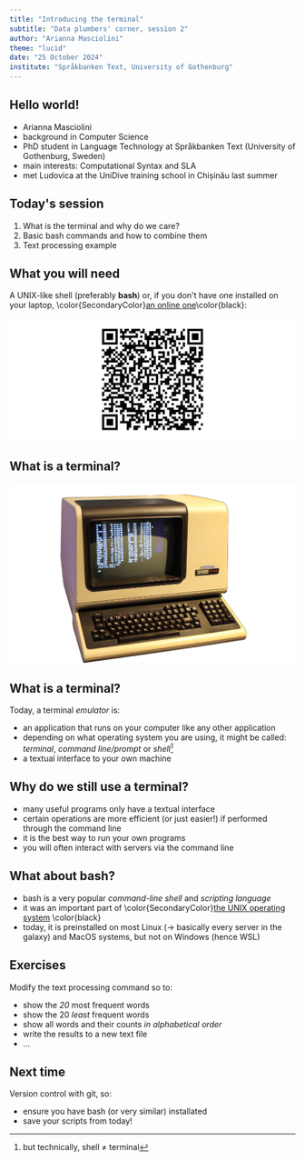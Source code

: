 ```yaml
---
title: "Introducing the terminal"
subtitle: "Data plumbers' corner, session 2"
author: "Arianna Masciolini"
theme: "lucid"
date: "25 October 2024"
institute: "Språkbanken Text, University of Gothenburg"
---
```


## Hello world!
- Arianna Masciolini
- background in Computer Science
- PhD student in Language Technology at Språkbanken Text (University of Gothenburg, Sweden)
- main interests: Computational Syntax and SLA
- met Ludovica at the UniDive training school in Chișinău last summer


## Today's session
1. What is the terminal and why do we care? <!--oral intro-->
2. Basic bash commands and how to combine them <!--live demo-->
3. Text processing example <!--live demo & exercises-->

## What you will need
A UNIX-like shell (preferably __bash__) or, if you don't have one installed on your laptop, \color{SecondaryColor}[an online one](https://bellard.org/jslinux/vm.html?url=alpine-x86.cfg&mem=192)\color{black}:

![](qr_online_bash.png)

## What is a terminal?
![](terminal.png)

## What is a terminal?
Today, a terminal _emulator_ is:

- an application that runs on your computer like any other application
- depending on what operating system you are using, it might be called: _terminal_, _command line/prompt_ or _shell_[^1]
- a textual interface to your own machine

[^1]: but technically, shell $\neq$ terminal

## Why do we still use a terminal?
- many useful programs only have a textual interface
- certain operations are more efficient (or just easier!) if performed through the command line
- it is the best way to run your own programs
- you will often interact with servers via the command line

## What about bash?
- bash is a very popular *command-line shell* and *scripting language*
- it was an important part of \color{SecondaryColor}[the UNIX operating system](https://www.youtube.com/watch?v=tc4ROCJYbm0) \color{black}
- today, it is preinstalled on most Linux ($\to$ basically every server in the galaxy) and MacOS systems, but not on Windows (hence WSL)

## Exercises
Modify the text processing command so to:

- show the _20_ most frequent words
- show the 20 _least_ frequent words
- show all words and their counts _in alphabetical order_
- write the results to a new text file
- ...

## Next time
Version control with git, so:

- ensure you have bash (or very similar) installated
- save your scripts from today!